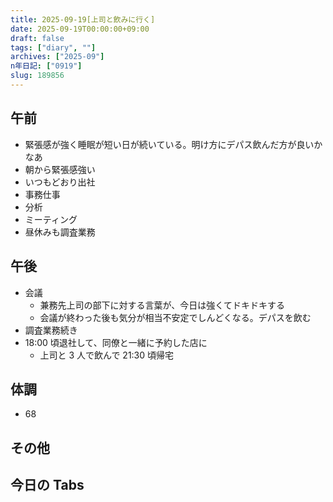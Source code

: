 ```yaml
---
title: 2025-09-19[上司と飲みに行く]
date: 2025-09-19T00:00:00+09:00
draft: false
tags: ["diary", ""]
archives: ["2025-09"]
n年日記: ["0919"]
slug: 189856
---
```


## 午前

- 緊張感が強く睡眠が短い日が続いている。明け方にデパス飲んだ方が良いかなあ
- 朝から緊張感強い
- いつもどおり出社
- 事務仕事
- 分析
- ミーティング
- 昼休みも調査業務

## 午後

- 会議
  - 兼務先上司の部下に対する言葉が、今日は強くてドキドキする
  - 会議が終わった後も気分が相当不安定でしんどくなる。デパスを飲む
- 調査業務続き
- 18:00 頃退社して、同僚と一緒に予約した店に
  - 上司と 3 人で飲んで 21:30 頃帰宅

## 体調

- 68

## その他

## 今日の Tabs
